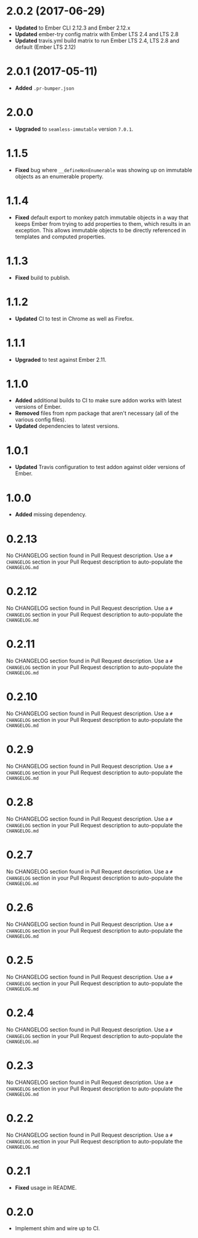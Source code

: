 # 2.0.2 (2017-06-29)
* **Updated** to Ember CLI 2.12.3 and Ember 2.12.x
* **Updated** ember-try config matrix with Ember LTS 2.4 and LTS 2.8
* **Updated** travis.yml build matrix to run Ember LTS 2.4, LTS 2.8 and default (Ember LTS 2.12) 

# 2.0.1 (2017-05-11)

* **Added** `.pr-bumper.json`


# 2.0.0

* **Upgraded** to `seamless-immutable` version `7.0.1`.


# 1.1.5

* **Fixed** bug where `__defineNonEnumerable` was showing up on immutable objects as an enumerable property.


# 1.1.4

* **Fixed** default export to monkey patch immutable objects in a way that keeps Ember from trying to add properties to them, which results in an exception. This allows immutable objects to be directly referenced in templates and computed properties.

# 1.1.3

* **Fixed** build to publish.

# 1.1.2

* **Updated** CI to test in Chrome as well as Firefox.


# 1.1.1

* **Upgraded** to test against Ember 2.11.


# 1.1.0

* **Added** additional builds to CI to make sure addon works with latest versions of Ember.
* **Removed** files from npm package that aren't necessary (all of the various config files).
* **Updated** dependencies to latest versions.


# 1.0.1

* **Updated** Travis configuration to test addon against older versions of Ember.



# 1.0.0

* **Added** missing dependency.



# 0.2.13
No CHANGELOG section found in Pull Request description.
Use a `# CHANGELOG` section in your Pull Request description to auto-populate the `CHANGELOG.md`

# 0.2.12
No CHANGELOG section found in Pull Request description.
Use a `# CHANGELOG` section in your Pull Request description to auto-populate the `CHANGELOG.md`

# 0.2.11
No CHANGELOG section found in Pull Request description.
Use a `# CHANGELOG` section in your Pull Request description to auto-populate the `CHANGELOG.md`

# 0.2.10
No CHANGELOG section found in Pull Request description.
Use a `# CHANGELOG` section in your Pull Request description to auto-populate the `CHANGELOG.md`

# 0.2.9
No CHANGELOG section found in Pull Request description.
Use a `# CHANGELOG` section in your Pull Request description to auto-populate the `CHANGELOG.md`

# 0.2.8
No CHANGELOG section found in Pull Request description.
Use a `# CHANGELOG` section in your Pull Request description to auto-populate the `CHANGELOG.md`

# 0.2.7
No CHANGELOG section found in Pull Request description.
Use a `# CHANGELOG` section in your Pull Request description to auto-populate the `CHANGELOG.md`

# 0.2.6
No CHANGELOG section found in Pull Request description.
Use a `# CHANGELOG` section in your Pull Request description to auto-populate the `CHANGELOG.md`

# 0.2.5
No CHANGELOG section found in Pull Request description.
Use a `# CHANGELOG` section in your Pull Request description to auto-populate the `CHANGELOG.md`

# 0.2.4
No CHANGELOG section found in Pull Request description.
Use a `# CHANGELOG` section in your Pull Request description to auto-populate the `CHANGELOG.md`

# 0.2.3
No CHANGELOG section found in Pull Request description.
Use a `# CHANGELOG` section in your Pull Request description to auto-populate the `CHANGELOG.md`

# 0.2.2
No CHANGELOG section found in Pull Request description.
Use a `# CHANGELOG` section in your Pull Request description to auto-populate the `CHANGELOG.md`

# 0.2.1

* **Fixed** usage in README.


# 0.2.0

* Implement shim and wire up to CI.



